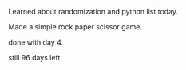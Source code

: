 Learned about randomization and python list today.

Made a simple rock paper scissor game.

done with day 4.

still 96 days left.
